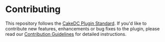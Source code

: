 Contributing
============

This repository follows the [CakeDC Plugin Standard](http://cakedc.com/plugin-standard). If you'd like to contribute new features, enhancements or
bug fixes to the plugin, please read our [Contribution Guidelines](http://cakedc.com/contribution-guidelines) for detailed instructions.
